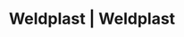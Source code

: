 ---
Link: "file:/Users/vinayakpatel/Downloads/www.weldplast.cz/eshop_products_compare/add/eshop-products-variant99"
product_name: "null"
product_id: "null"
title: "Weldplast | Weldplast"
product_desc: ""
product_specs: ""
product_downloads: ""
href: ""
accessories: ""
similar_products: ""
---